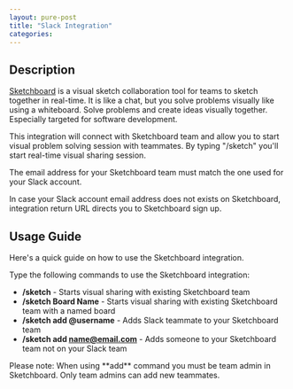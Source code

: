 ```yaml
---
layout: pure-post
title: "Slack Integration"
categories: 
---
```


Description
-----------

[Sketchboard](http://sketchboard.io) is a visual sketch collaboration tool for teams to sketch together in real-time. It is like a chat, but you solve problems visually like using a  whiteboard. Solve problems and create ideas visually together. Especially targeted for software development.

This integration will connect with Sketchboard team and allow you to start visual problem solving session with teammates. By typing "/sketch" you'll start real-time visual sharing session.

<aside>
<p>
The email address for your Sketchboard team must match the one used for your Slack account. 
</p>
</aside>

In case your Slack account email address does not exists on Sketchboard, integration return URL directs you to Sketchboard sign up.

Usage Guide
-----------

Here's a quick guide on how to use the Sketchboard integration.

Type the following commands to use the Sketchboard integration:

- **/sketch** - Starts visual sharing with existing Sketchboard team
- **/sketch Board Name** - Starts visual sharing with existing Sketchboard team with a named board
- **/sketch add @username** - Adds Slack teammate to your Sketchboard team
- **/sketch add name@email.com** - Adds someone to your Sketchboard team not on your Slack team

<div style="display:none;">
- **/sketch pwd password** - Starts visual sharing session with Sketchboard teammates and possibility to share sketch with guests using a password. Note password cannot contain spaces.
- **/sketch pwd password Board Name** - Starts visual sharing session with Sketchboard teammates and possibility to share sketch with guests using a password. Board is named. Note password cannot contain spaces.
</div>

<aside>
<p>
Please note: When using **add** command you must be team admin in Sketchboard. Only team admins can add new teammates.
</p>
</aside>